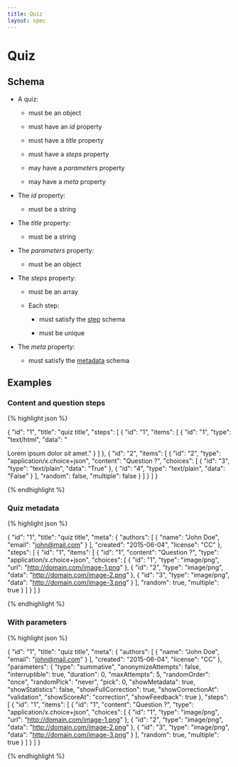 ```yaml
---
title: Quiz
layout: spec
---
```


# Quiz

## Schema

* A quiz:

  * must be an object

  * must have an *id* property

  * must have a *title* property

  * must have a *steps* property

  * may have a *parameters* property

  * may have a *meta* property

* The *id* property:

  * must be a string

* The *title* property:

  * must be a string

* The *parameters* property:

  * must be an object

* The *steps* property:

  * must be an array

  * Each step:

    * must satisfy the [step](step.html) schema

    * must be unique

* The *meta* property:

  * must satisfy the [metadata](metadata.html) schema

## Examples

### Content and question steps

{% highlight json %}

{
  "id": "1",
  "title": "quiz title",
  "steps": [
    {
      "id": "1",
      "items": [
        {
          "id": "1",
          "type": "text/html",
          "data": "<p>Lorem ipsum dolor <em>sit</em> amet."
        }
      ]
    },
    {
      "id": "2",
      "items": [
        {
          "id": "2",
          "type": "application/x.choice+json",
          "content": "Question ?",
          "choices": [
            {
              "id": "3",
              "type": "text/plain",
              "data": "True"
            },
            {
              "id": "4",
              "type": "text/plain",
              "data": "False"
            }
          ],
          "random": false,
          "multiple": false
        }
      ]
    }
  ]
}

{% endhighlight %}

### Quiz metadata

{% highlight json %}

{
  "id": "1",
  "title": "quiz title",
  "meta": {
    "authors": [
      {
        "name": "John Doe",
        "email": "john@mail.com"
      }
    ],
    "created": "2015-06-04",
    "license": "CC"
  },
  "steps": [
    {
      "id": "1",
      "items": [
        {
          "id": "1",
          "content": "Question ?",
          "type": "application/x.choice+json",
          "choices": [
            {
              "id": "1",
              "type": "image/png",
              "url": "http://domain.com/image-1.png"
            },
            {
              "id": "2",
              "type": "image/png",
              "data": "http://domain.com/image-2.png"
            },
            {
              "id": "3",
              "type": "image/png",
              "data": "http://domain.com/image-3.png"
            }
          ],
          "random": true,
          "multiple": true
        }
      ]
    }
  ]
}

{% endhighlight %}

### With parameters

{% highlight json %}

{
  "id": "1",
  "title": "quiz title",
  "meta": {
    "authors": [
      {
        "name": "John Doe",
        "email": "john@mail.com"
      }
    ],
    "created": "2015-06-04",
    "license": "CC"
  },
  "parameters": {
    "type": "summative",
    "anonymizeAttempts": false,
    "interruptible": true,
    "duration": 0,
    "maxAttempts": 5,
    "randomOrder": "once",
    "randomPick": "never",
    "pick": 0,
    "showMetadata": true,
    "showStatistics": false,
    "showFullCorrection": true,
    "showCorrectionAt": "validation",
    "showScoreAt": "correction",
    "showFeedback": true
  },
  "steps": [
    {
      "id": "1",
      "items": [
        {
          "id": "1",
          "content": "Question ?",
          "type": "application/x.choice+json",
          "choices": [
            {
              "id": "1",
              "type": "image/png",
              "url": "http://domain.com/image-1.png"
            },
            {
              "id": "2",
              "type": "image/png",
              "data": "http://domain.com/image-2.png"
            },
            {
              "id": "3",
              "type": "image/png",
              "data": "http://domain.com/image-3.png"
            }
          ],
          "random": true,
          "multiple": true
        }
      ]
    }
  ]
}

{% endhighlight %}

